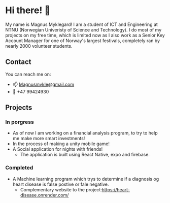 # Hi there! 👋

My name is Magnus Myklegard! I am a student of ICT and Engineering at NTNU (Norwegian Univeristy of Science and Technology).
I do most of my projects on my free time, which is limited now as I also work as a Senior Key Account Manager for one of Norway's largest festivals, completely ran by nearly 2000 volunteer students. 

## Contact
You can reach me on:
 - 📫 Magnusmykle@gmail.com
 - 📱 +47 99424930
 
## Projects

### In porgress
- As of now I am working on a financial analysis program, to try to help me make more smart investments!
- In the process of making a unity mobile game!
- A Social application for nights with friends!
  - The application is built using React Native, expo and firebase.


### Completed
- A Machine learning program which trys to determine if a diagnosis og heart disease is false postive or fale negative.
  - Complementary website to the project:https://heart-disease.onrender.com/




<!--
**Mykle96/Mykle96** is a ✨ _special_ ✨ repository because its `README.md` (this file) appears on your GitHub profile.

Here are some ideas to get you started:

- 🔭 I’m currently working on ...
- 🌱 I’m currently learning ...
- 👯 I’m looking to collaborate on ...
- 🤔 I’m looking for help with ...
- 💬 Ask me about ...
- 📫 How to reach me: ...
- 😄 Pronouns: ...
- ⚡ Fun fact: ...
-->
